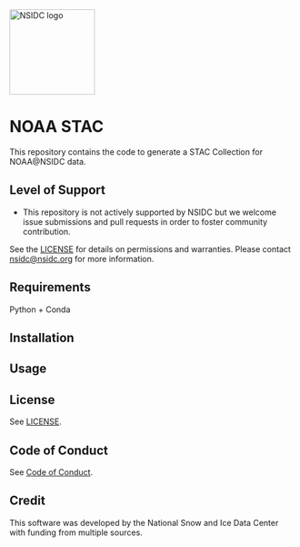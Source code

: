 <img alt="NSIDC logo" src="https://nsidc.org/themes/custom/nsidc/logo.svg" width="150" />


# NOAA STAC

This repository contains the code to generate a STAC Collection for NOAA@NSIDC data.

## Level of Support

* This repository is not actively supported by NSIDC but we welcome issue 
  submissions and pull requests in order to foster community contribution.

See the [LICENSE](LICENSE) for details on permissions and warranties. Please 
contact nsidc@nsidc.org for more information.

## Requirements

Python + Conda

## Installation



## Usage


## License

See [LICENSE](LICENSE).

## Code of Conduct

See [Code of Conduct](CODE_OF_CONDUCT.md).

## Credit

This software was developed by the National Snow and Ice Data Center with 
funding from multiple sources.
